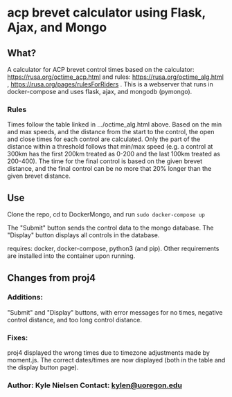 # acp brevet calculator using Flask, Ajax, and Mongo

## What?

A calculator for ACP brevet control times based on the calculator: https://rusa.org/octime_acp.html and rules: https://rusa.org/octime_alg.html , https://rusa.org/pages/rulesForRiders . This is a webserver that runs in docker-compose and uses flask, ajax, and mongodb (pymongo).

### Rules

Times follow the table linked in .../octime_alg.html above. Based on the min and max speeds, and the distance from the start to the control, the open and close times for each control are calculated. Only the part of the distance within a threshold follows that min/max speed (e.g. a control at 300km has the first 200km treated as 0-200 and the last 100km treated as 200-400). The time for the final control is based on the given brevet distance, and the final control can be no more that 20% longer than the given brevet distance.


## Use

Clone the repo, cd to DockerMongo, and run `sudo docker-compose up`

The "Submit" button sends the control data to the mongo database. The "Display" button displays all controls in the database.

requires: docker, docker-compose, python3 (and pip). Other requirements are installed into the container upon running.


## Changes from proj4

### Additions:

"Submit" and "Display" buttons, with error messages for no times, negative control distance, and too long control distance.

### Fixes:

proj4 displayed the wrong times due to timezone adjustments made by moment.js. The correct dates/times are now displayed (both in the table and the display button page).




### Author: Kyle Nielsen   Contact: kylen@uoregon.edu
